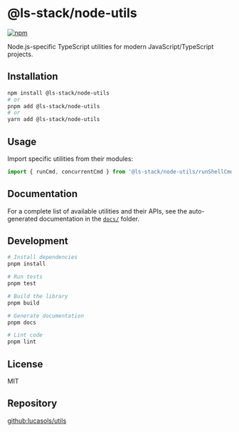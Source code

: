 # @ls-stack/node-utils

[![npm](https://img.shields.io/npm/v/@ls-stack/node-utils.svg)](https://www.npmjs.com/package/@ls-stack/node-utils)

Node.js-specific TypeScript utilities for modern JavaScript/TypeScript projects.

## Installation

```bash
npm install @ls-stack/node-utils
# or
pnpm add @ls-stack/node-utils
# or
yarn add @ls-stack/node-utils
```

## Usage

Import specific utilities from their modules:

```typescript
import { runCmd, concurrentCmd } from '@ls-stack/node-utils/runShellCmd';
```

## Documentation

For a complete list of available utilities and their APIs, see the auto-generated documentation in the [`docs/`](docs/) folder.

## Development

```bash
# Install dependencies
pnpm install

# Run tests
pnpm test

# Build the library
pnpm build

# Generate documentation
pnpm docs

# Lint code
pnpm lint
```

## License

MIT

## Repository

[github:lucasols/utils](https://github.com/lucasols/utils)
